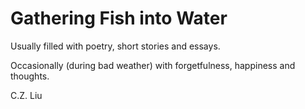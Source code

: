 # Gathering Fish into Water

Usually filled with poetry, short stories and essays.

Occasionally (during bad weather) with forgetfulness, happiness and thoughts.

C.Z. Liu
